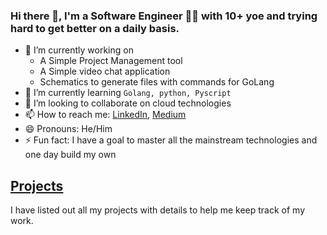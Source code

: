 ### Hi there 👋, I'm a Software Engineer :man_technologist: with 10+ yoe and trying hard to get better on a daily basis.

- 🔭 I’m currently working on 
  - A Simple Project Management tool
  - A Simple video chat application
  - Schematics to generate files with commands for GoLang
- 🌱 I’m currently learning `Golang, python, Pyscript`
- 👯 I’m looking to collaborate on cloud technologies
- 📫 How to reach me: [LinkedIn](https://www.linkedin.com/in/vkbharadwazkopalle), [Medium](https://vkbharadwazkopalle.medium.com/)
- 😄 Pronouns: He/Him
- ⚡ Fun fact: I have a goal to master all the mainstream technologies and one day build my own 

## [Projects](./PROJECTS.MD)

I have listed out all my projects with details to help me keep track of my work.  


